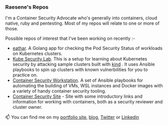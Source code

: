 ### Raesene's Repos

I'm a Container Security Advocate who's generally into containers, cloud native, ruby and pentesting.  Most of my repos will relate to one or more of those.

Possible repos of interest that I've been working on recently :-

- [eathar](https://github.com/raesene/eathar). A Golang app for checking the Pod Security Status of workloads on Kubernetes clusters.
- [Kube Security Lab](https://github.com/raesene/kube_security_lab/). This is a setup for learning about Kubernetes security by attacking sample clusters built with [kind](https://github.com/kubernetes-sigs/kind) . It uses Ansible playbooks to spin up clusters with known vulnerbilities for you to practice on.
- [Container Security Workstation](https://github.com/raesene/container_sec_workstation). A set of Ansible playbooks for automating the building of VMs, WSL instances and Docker images with a variety of handy container security tooling.
- [Container Security Site](https://www.container-security.site/) - Site with some introductory links and information for working with containers, both as a security reviewer and cluster owner.



📫 You can find me on my [portfolio site](https://www.mccune.org.uk), [blog](https://raesene.github.io/), [Twitter](https://twitter.com/raesene/) or [Linkedin](https://www.linkedin.com/in/rorym/)

<!--
**raesene/raesene** is a ✨ _special_ ✨ repository because its `README.md` (this file) appears on your GitHub profile.

Here are some ideas to get you started:

- 🔭 I’m currently working on ...
- 🌱 I’m currently learning ...
- 👯 I’m looking to collaborate on ...
- 🤔 I’m looking for help with ...
- 💬 Ask me about ...
- 📫 How to reach me: ...
- 😄 Pronouns: ...
- ⚡ Fun fact: ...
-->
